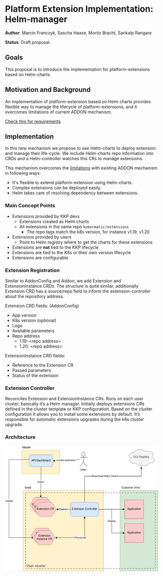 # Platform Extension Implementation: Helm-manager

**Author**: Marcin Franczyk, Sascha Haase, Moritz Bracht, Sankalp Rangare

**Status**: Draft proposal.

## Goals

This proposal is to introduce the implementation for platform-extensions based
on Helm-charts.

## Motivation and Background

An implementation of platform-extension based on Helm charts provides flexible
way to manage the lifecycle of platform-extensions, and it overcomes
limitations of current ADDON mechanism. 

[Check this for requirements](./platform-extensions.md#requirements-for-implementations)

## Implementation

In this new mechanism we propose to use Helm-charts to deploy extension and
manage their life-cycle. We include Helm-charts repo information into CRDs and
a Helm-controller watches this CRs to manage extensions.

This mechanism overcomes the [limitations](./platform-extensions.md#limitations)
with existing ADDON mechanism in following ways:

* It's flexible to extend platform-extension using Helm-charts.
* Complex extensions can be deployed easily.
* Helm takes care of resolving dependency between extensions.

### Main Concept Points

* Extensions provided by KKP devs
  * Extensions created as Helm charts
  * All extensions in the same repo `kubermatic/extensions`
    * The repo tags match the k8s version, for instance v1.19, v1.20
* Extensions provided by users
  * Point to Helm registry where to get the charts for these extensions
* Extensions are **not** tied to the KKP lifecycle
* Extensions are tied to the K8s or their own version lifecycle
* Extensions are configurable

### Extension Registration

Similar to AddonConfig and Addon, we add Extension and ExtensionInstance CRDs.
The structure is quite similar, additionally Extension CRD has a source/repo
field to inform the extension-controller about the repository address.

Extension CRD fields: (AddonConfig)
* App version
* K8s version (optional)
* Logo
* Available parameters
* Repo address
  * 1.19: &lt;repo address>
  * 1.20: &lt;repo address>

ExtensionInstance CRD fields:
* Reference to the Extension CR
* Passed parameters
* Status of the extension

### Extension Controller

Reconciles Extension and ExtensionInstance CRs. Runs on each user cluster,
basically it’s a Helm manager. Initially deploys extensions CRs defined in the
cluster template or KKP configuration. Based on the cluster configuration it
allows you to install some extensions by default. It’s responsible for
automatic extensions upgrades during the k8s cluster upgrade.

### Architecture
![Platform-extension architecture](./images/platform-extension-implementation-helm-manager.png)
